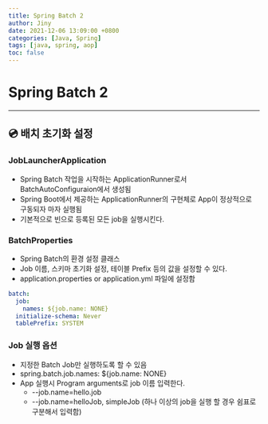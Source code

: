 ```yaml
---
title: Spring Batch 2
author: Jiny
date: 2021-12-06 13:09:00 +0800
categories: [Java, Spring]
tags: [java, spring, aop]
toc: false
---
```


# Spring Batch 2
___

## **💿 배치 초기화 설정**

### **JobLauncherApplication**

- Spring Batch 작업을 시작하는 ApplicationRunner로서 BatchAutoConfiguraion에서 생성됨
- Spring Boot에서 제공하는 ApplicationRunner의 구현체로 App이 정상적으로 구동되자 마자 실행됨
- 기본적으로 빈으로 등록된 모든 job을 실행시킨다.

### **BatchProperties**

- Spring Batch의 환경 설정 클래스
- Job 이름, 스키마 초기화 설정, 테이블 Prefix 등의 값을 설정할 수 있다.
- application.properties or application.yml 파일에 설정함


```yml
batch:
  job:
    names: ${job.name: NONE}
  initialize-schema: Never
  tablePrefix: SYSTEM
```

### **Job 실행 옵션**

- 지정한 Batch Job만 실행하도록 할 수 있음
- spring.batch.job.names: ${job.name: NONE}
- App 실행시 Program arguments로 job 이름 입력한다.
  - --job.name=hello.job
  - --job.name=helloJob, simpleJob (하나 이상의 job을 실행 할 경우 쉼표로 구분해서 입력함)
